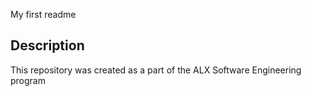 My first readme


## Description 
This repository was created as a part of the ALX Software Engineering program
